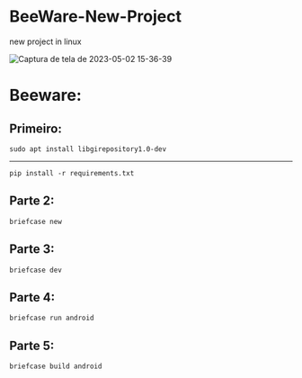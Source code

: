 # BeeWare-New-Project
new project in linux

![Captura de tela de 2023-05-02 15-36-39](https://user-images.githubusercontent.com/79322362/235755489-6accff5a-09c5-4af8-9166-29c4deeecddf.png)



# Beeware:



## Primeiro:
 
    sudo apt install libgirepository1.0-dev
    
----------

    pip install -r requirements.txt

## Parte 2:

    briefcase new
    
## Parte 3:

    briefcase dev
    
## Parte 4:

    briefcase run android
    
    
## Parte 5:

    briefcase build android

